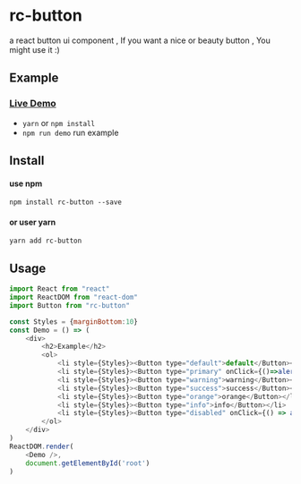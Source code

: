 # rc-button
a react button ui component , If you want a nice or beauty button , You might use it :)

## Example
### [Live Demo](https://lijinke666.github.io/rc-button/)
 - `yarn` or `npm install`
 - `npm run demo`   run example


## Install
####  use npm
```
npm install rc-button --save
```

#### or user yarn
```
yarn add rc-button
```

## Usage

```javascript
import React from "react"
import ReactDOM from "react-dom"
import Button from "rc-button"

const Styles = {marginBottom:10}
const Demo = () => (
    <div>
        <h2>Example</h2>
        <ol>
            <li style={Styles}><Button type="default">default</Button></li>
            <li style={Styles}><Button type="primary" onClick={()=>alert('primary')}>primary</Button></li>
            <li style={Styles}><Button type="warning">warning</Button></li>
            <li style={Styles}><Button type="success">success</Button></li>
            <li style={Styles}><Button type="orange">orange</Button></li>
            <li style={Styles}><Button type="info">info</Button></li>
            <li style={Styles}><Button type="disabled" onClick={() => alert('i am disabled')}>disabled</Button></li>
        </ol>
    </div>
)
ReactDOM.render(
    <Demo />,
    document.getElementById('root')
)
```

